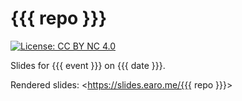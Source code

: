 # {{{ repo }}}

[![License: CC BY NC 4.0](https://img.shields.io/badge/License-CC%20BY%20NC%204.0-green.svg)](https://creativecommons.org/licenses/by-nc/4.0/)

Slides for {{{ event }}} on {{{ date }}}.

Rendered slides: <https://slides.earo.me/{{{ repo }}}>
